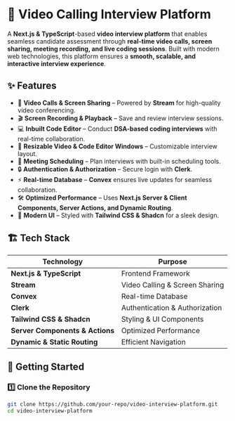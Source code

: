 # 🚀 Video Calling Interview Platform  

A **Next.js & TypeScript**-based **video interview platform** that enables seamless candidate assessment through **real-time video calls, screen sharing, meeting recording, and live coding sessions**. Built with modern web technologies, this platform ensures a **smooth, scalable, and interactive interview experience**.

## ✨ Features  
- 🎥 **Video Calls & Screen Sharing** – Powered by **Stream** for high-quality video conferencing.  
- 🎬 **Screen Recording & Playback** – Save and review interview sessions.  
- 💻 **Inbuilt Code Editor** – Conduct **DSA-based coding interviews** with real-time collaboration.  
- 🔄 **Resizable Video & Code Editor Windows** – Customizable interview layout.  
- 📅 **Meeting Scheduling** – Plan interviews with built-in scheduling tools.  
- 🔒 **Authentication & Authorization** – Secure login with **Clerk**.  
- ⚡ **Real-time Database** – **Convex** ensures live updates for seamless collaboration.  
- 🛠️ **Optimized Performance** – Uses **Next.js Server & Client Components, Server Actions, and Dynamic Routing**.  
- 🎨 **Modern UI** – Styled with **Tailwind CSS & Shadcn** for a sleek design.  

## 🏗️ Tech Stack  
| Technology | Purpose |
|------------|---------|
| **Next.js & TypeScript** | Frontend Framework |
| **Stream** | Video Calling & Screen Sharing |
| **Convex** | Real-time Database |
| **Clerk** | Authentication & Authorization |
| **Tailwind CSS & Shadcn** | Styling & UI Components |
| **Server Components & Actions** | Optimized Performance |
| **Dynamic & Static Routing** | Efficient Navigation |

## 🚀 Getting Started  

### 1️⃣ Clone the Repository  
```bash
git clone https://github.com/your-repo/video-interview-platform.git
cd video-interview-platform
